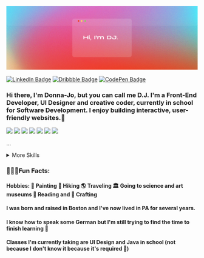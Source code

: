 <img src='banner.png'></img>


[![LinkedIn Badge](https://img.shields.io/badge/LinkedIn-Profile-informational?style=flat&logo=linkedin&logoColor=white&color=8D1BFF)](https://www.linkedin.com/in/djbohl/)
[![Dribbble Badge](https://img.shields.io/badge/Dribbble-Profile-informational?style=flat&logo=dribbble&logoColor=white&color=8D1BFF)](https://www.dribbble.com/djbohl/)
[![CodePen Badge](https://img.shields.io/badge/CodePen-Profile-informational?style=flat&logo=codepen&logoColor=white&color=8D1BFF)](https://codepen.io/donnabohl)

### Hi there, I'm Donna-Jo, but you can call me D.J. I'm a Front-End Developer, UI Designer and creative coder, currently in school for Software Development. I enjoy building interactive, user-friendly websites.👋

![](https://img.shields.io/badge/Code-Angular-informational?style=flat&logo=Angular&logoColor=white&color=1BEEFF)
![](https://img.shields.io/badge/Code-React-informational?style=flat&logo=react&logoColor=white&color=1BEEFF)
![](https://img.shields.io/badge/Code-Vue-informational?style=flat&logo=vue.js&logoColor=white&color=1BEEFF)
![](https://img.shields.io/badge/Code-JavaScript-informational?style=flat&logo=Javascript&logoColor=white&color=1BEEFF)
![](https://img.shields.io/badge/Code-TypeScript-informational?style=flat&logo=Typescript&logoColor=white&color=1BEEFF)
![](https://img.shields.io/badge/Code-Java-informational?style=flat&logo=Java&logoColor=white&color=1BEEFF)
![](https://img.shields.io/badge/Code-MongoDB-informational?style=flat&logo=mongodb&logoColor=white&color=1BEEFF)

...

<details>
<summary>More Skills</summary>

![](https://img.shields.io/badge/Style-Bootstrap-informational?style=flat&logo=Bootstrap&logoColor=white&color=1BEEFF)
![](https://img.shields.io/badge/Style-Bootstrap-informational?style=flat&logo=Bootstrap&logoColor=white&color=1BEEFF)
![](https://img.shields.io/badge/Style-CSS-informational?style=flat&logo=css3&logoColor=white&color=1BEEFF)
![](https://img.shields.io/badge/Style-Tailwind-informational?style=flat&logo=Tailwind-CSS&logoColor=white&color=1BEEFF)
![](https://img.shields.io/badge/Style-Sass-informational?style=flat&logo=Sass&logoColor=white&color=1BEEFF)
  
![](https://img.shields.io/badge/Tools-Netlify-informational?style=flat&logo=netlify&logoColor=white&color=1BEEFF)
![](https://img.shields.io/badge/Tools-Vercel-informational?style=flat&logo=vercel&logoColor=white&color=1BEEFF)
![](https://img.shields.io/badge/Tools-NPM-informational?style=flat&logo=npm&logoColor=white&color=1BEEFF)
![](https://img.shields.io/badge/Tools-Node.js-informational?style=flat&logo=Nodejs&logoColor=white&color=1BEEFF)
![](https://img.shields.io/badge/Tools-Figma-informational?style=flat&logo=figma&logoColor=white&color=1BEEFF)
![](https://img.shields.io/badge/Tools-AfterEffects-informational?style=flat&logo=Adobe-After-Effects&logoColor=white&color=1BEEFF)
![](https://img.shields.io/badge/Tools-Photoshop-informational?style=flat&logo=Adobe-Photoshop&logoColor=white&color=1BEEFF)
![](https://img.shields.io/badge/Tools-Illustrator-informational?style=flat&logo=Adobe-Illustrator&logoColor=white&color=1BEEFF)
![](https://img.shields.io/badge/Tools-AdobeXD-informational?style=flat&logo=adobexd&logoColor=white&color=1BEEFF)
![](https://img.shields.io/badge/Tools-FramerMotion-informational?style=flat&logo=FramerMotion&logoColor=white&color=1BEEFF)




...
</details>

### 👱🏻‍♀️Fun Facts:
#### Hobbies:  🎨 Painting 🧗 Hiking 🌎 Traveling 🏛 Going to science and art museums 📖 Reading and 🧵 Crafting
#### I was born and raised in Boston and I've now lived in PA for several years.
#### I know how to speak some German but I'm still trying to find the time to finish learning 🤪
#### Classes I'm currently taking are UI Design and Java in school (not because I don't know it because it's required 💯)


